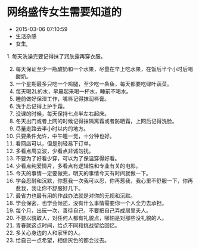# 网络盛传女生需要知道的
- 2015-03-06 07:10:59
- 生活杂感
- 女生,

<!--markdown-->1. 每天洗澡完要记得抹了润肤露再穿衣服。
2. 每天保证至少一瓶酸奶和一个水果，尽量在早上吃水果，在饭后半个小时后喝酸奶。
3. 一个星期最多只吃一个鸡腿，至少吃一条鱼，每天都要吃绿叶蔬菜。
4. 每天喝2L的水，早晨起来喝一杯水，睡前不喝水。
5. 睡前做好保湿工作，嘴唇记得抹润唇膏。
6. 洗手后记得上护手霜。
7. 没课的时候，每天保持七点半左右起床。
8. 冬天出门或者上网的时候记得抹隔离霜或者防晒霜，上网后记得洗脸。
9. 尽量走路去半小时以内的地方。
10. 只要条件允许，中午睡一觉，十分钟也好。
11. 看网店可以，但是别轻易下订单。
12. 多看点周立波，少看点非诚勿扰。
13. 不要为了好看少穿，可以为了保温穿得好看。
14. 少看点纯爱情片，多看点有逻辑性和专业有关的电影。
15. 今天的事情一定要做完，明天的事情今天有时间就做一下。
16. 学会忍耐和沉默，你惹我一次我可以忍，你再惹我，我心里不舒服一下，你再惹我，我让你不舒服好几下。
17. 最省力也最有用的作战办法就是对你的无视和沉默。
18. 学会保密，也学会倾述，没有什么事情需要你一个人全力去承担。
19. 每个月，出玩一次，善待自己，不要把自己弄成居里夫人。
20. 不要以貌取人，对任何人都有礼貌点，哪怕是对那些没礼貌的人。
21. 青春就这点时间，给点不同和挑战留给回忆。
22. 多关心身边的人和家里的人。
23. 给自己一点希望，相信灰色的都会过去。
